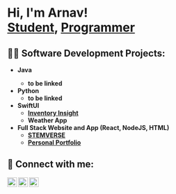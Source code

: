 <h1>Hi, I'm Arnav! <br/> <a href="https://www.linkedin.com/in/arnavjainpro/">Student</a>, <a href="https://github.com/arnavjainpro">Programmer</a> 


<h2>👨‍💻 Software Development Projects:</h2>

- <b>Java
  - to be linked
- <b>Python</b>
  - to be linked
- <b>SwiftUI</b>
  - [Inventory Insight](https://github.com/arnavjainpro/InventoryInsight)
  - Weather App
- <b>Full Stack Website and App (React, NodeJS, HTML)</b>
  - [STEMVERSE](https://github.com/arnavjainpro/stemverse)
  - [Personal Portfolio](https://github.com/arnavjainpro/portfolio)

<h2> 🤳 Connect with me:</h2>

[<img align="left" alt="JoshMadakor | Twitter" width="22px" src="https://cdn.jsdelivr.net/npm/simple-icons@v3/icons/twitter.svg" />][twitter]
[<img align="left" alt="JoshMadakor | LinkedIn" width="22px" src="https://cdn.jsdelivr.net/npm/simple-icons@v3/icons/linkedin.svg" />][linkedin]
[<img align="left" alt="JoshMadakor | Instagram" width="22px" src="https://cdn.jsdelivr.net/npm/simple-icons@v3/icons/instagram.svg" />][instagram]

[twitter]: https://twitter.com/ajarnav
[instagram]: https://www.instagram.com/arnxv_jain/
[linkedin]: https://www.linkedin.com/in/arnavjainpro/

<!--
**joshmadakor1/joshmadakor1** is a ✨ _special_ ✨ repository because its `README.md` (this file) appears on your GitHub profile.

Here are some ideas to get you started:

- 🔭 I’m currently working on ...
- 🌱 I’m currently learning ...
- 👯 I’m looking to collaborate on ...
- 🤔 I’m looking for help with ...
- 💬 Ask me about ...
- 📫 How to reach me: ...
- 😄 Pronouns: ...
- ⚡ Fun fact: ...
-->
